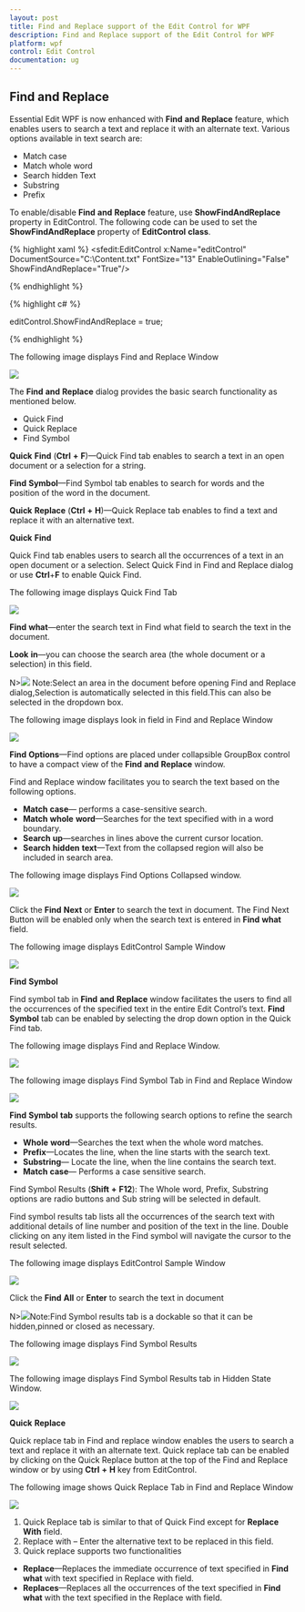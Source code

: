 ```yaml
---
layout: post
title: Find and Replace support of the Edit Control for WPF
description: Find and Replace support of the Edit Control for WPF
platform: wpf
control: Edit Control
documentation: ug
---
```


## Find and Replace

Essential Edit WPF is now enhanced with **Find** **and** **Replace** feature, which enables users to search a text and replace it with an alternate text.  Various options available in text search are: 

* Match case
* Match whole word
* Search hidden Text   
* Substring
* Prefix 


To enable/disable **Find** **and** **Replace** feature, use **ShowFindAndReplace** property in EditControl.
The following code can be used to set the **ShowFindAndReplace** property of **EditControl** **class**.

{% highlight xaml %}
<sfedit:EditControl x:Name="editControl" DocumentSource="C:\Content.txt" FontSize="13" EnableOutlining="False" ShowFindAndReplace="True"/>



{% endhighlight %}

{% highlight c# %}

editControl.ShowFindAndReplace = true;


{% endhighlight %}

The following image displays Find and Replace Window

![](Find-and-Replace_images/Find-and-Replace_img1.jpeg)


The **Find** **and** **Replace** dialog provides the basic search functionality as mentioned below. 

* Quick Find
* Quick Replace
* Find Symbol

**Quick** **Find** (**Ctrl** **+** **F**)—Quick Find tab enables to search a text in an open document or a selection for a string. 

**Find** **Symbol**—Find Symbol tab enables to search for words and the position of the word in the document. 

**Quick** **Replace** (**Ctrl** **+** **H**)—Quick Replace tab enables to find a text and replace it with an alternative text.

**Quick** **Find**

Quick Find tab enables users to search all the occurrences of a text in an open document or a selection. Select Quick Find in Find and Replace dialog or use **Ctrl**+**F** to enable Quick Find. 

The following image displays Quick Find Tab

![](Find-and-Replace_images/Find-and-Replace_img2.jpeg)


**Find** **what**—enter the search text in Find what field to search the text in the document. 

**Look** **in**—you can choose the search area (the whole document or a selection) in this field. 

N>![](Find-and-Replace_images/Find-and-Replace_img3.jpeg) Note:Select an area in the document before opening Find and Replace dialog,Selection is automatically selected in this field.This can also be selected in the dropdown box.

The following image displays look in field in Find and Replace Window 

![](Find-and-Replace_images/Find-and-Replace_img4.jpeg)


**Find** **Options**—Find options are placed under collapsible GroupBox control to have a compact view of the **Find** **and** **Replace** window.

Find and Replace window facilitates you to search the text based on the following options.

* **Match** **case**— performs a case-sensitive search.
* **Match** **whole** **word**—Searches for the text specified with in a word boundary.
* **Search** **up**—searches in lines above the current cursor location.
* **Search** **hidden** **text**—Text from the collapsed region will also be included in search area.

The following image displays Find Options Collapsed window.

![](Find-and-Replace_images/Find-and-Replace_img5.jpeg)


Click the **Find** **Next** or **Enter** to search the text in document. The Find Next Button will be enabled only when the search text is entered in **Find** **what** field.

The following image displays EditControl Sample Window

![](Find-and-Replace_images/Find-and-Replace_img6.jpeg)


**Find** **Symbol**

Find symbol tab in **Find** **and** **Replace** window facilitates the users to find all the occurrences of the specified text in the entire Edit Control’s text. **Find** **Symbol** tab can be enabled by selecting the drop down option in the Quick Find tab. 

The following image displays Find and Replace Window.

![](Find-and-Replace_images/Find-and-Replace_img7.jpeg)


The following image displays Find Symbol Tab in Find and Replace Window

![](Find-and-Replace_images/Find-and-Replace_img8.jpeg)


**Find** **Symbol** **tab** supports the following search options to refine the search results.

* **Whole** **word**—Searches the text when the whole word matches. 
* **Prefix**—Locates the line, when the line starts with the search text.
* **Substring**— Locate the line, when the line contains the search text.
* **Match** **case**— Performs a case sensitive search. 

Find Symbol Results (**Shift** **+** **F12**): The Whole word, Prefix, Substring options are radio buttons and Sub string will be selected in default. 

Find symbol results tab lists all the occurrences of the search text with additional details of line number and position of the text in the line. Double clicking on any item listed in the Find symbol will navigate the cursor to the result selected.

The following image displays EditControl Sample Window

![](Find-and-Replace_images/Find-and-Replace_img9.jpeg)


Click the **Find** **All** or **Enter** to search the text in document

N>![](Find-and-Replace_images/Find-and-Replace_img10.jpeg)Note:Find Symbol results tab is a dockable so that it can be hidden,pinned or closed as necessary.

The following image displays Find Symbol Results

![](Find-and-Replace_images/Find-and-Replace_img11.jpeg)



The following image displays Find Symbol Results tab in Hidden State Window.

![](Find-and-Replace_images/Find-and-Replace_img12.jpeg)


**Quick** **Replace**

Quick replace tab in Find and replace window enables the users to search a text and replace it with an alternate text. Quick replace tab can be enabled by clicking on the Quick Replace button at the top of the Find and Replace window or by using **Ctrl** **+** **H** key from EditControl.

The following image shows Quick Replace Tab in Find and Replace Window 




![](Find-and-Replace_images/Find-and-Replace_img13.jpeg)


1. Quick Replace tab is similar to that of Quick Find except for **Replace** **With** field.
2. Replace with – Enter the alternative text to be replaced in this field.
3. Quick replace supports two functionalities
* **Replace**—Replaces the immediate occurrence of text specified in **Find** **what** with text specified in Replace with field.
* **Replaces**—Replaces all the occurrences of the text specified in **Find** **what** with the text specified in the Replace with field. 

